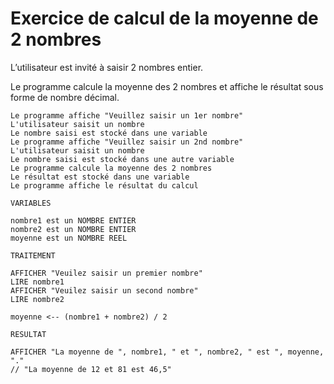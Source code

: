 # Exercice de calcul de la moyenne de 2 nombres 

L’utilisateur est invité à saisir 2 nombres entier.

Le programme calcule la moyenne des 2 nombres et affiche le résultat sous forme de nombre décimal.

```
Le programme affiche "Veuillez saisir un 1er nombre"
L'utilisateur saisit un nombre
Le nombre saisi est stocké dans une variable
Le programme affiche "Veuillez saisir un 2nd nombre"
L'utilisateur saisit un nombre
Le nombre saisi est stocké dans une autre variable
Le programme calcule la moyenne des 2 nombres
Le résultat est stocké dans une variable
Le programme affiche le résultat du calcul
```

```
VARIABLES

nombre1 est un NOMBRE ENTIER 
nombre2 est un NOMBRE ENTIER
moyenne est un NOMBRE REEL 

TRAITEMENT

AFFICHER "Veuilez saisir un premier nombre"
LIRE nombre1
AFFICHER "Veuilez saisir un second nombre"
LIRE nombre2

moyenne <-- (nombre1 + nombre2) / 2

RESULTAT

AFFICHER "La moyenne de ", nombre1, " et ", nombre2, " est ", moyenne, "."
// "La moyenne de 12 et 81 est 46,5"

```
